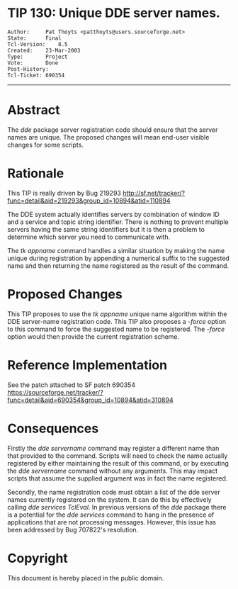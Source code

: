 # TIP 130: Unique DDE server names.
	Author:		Pat Thoyts <patthoyts@users.sourceforge.net>
	State:		Final
	Tcl-Version:	8.5
	Created:	23-Mar-2003
	Type:		Project
	Vote:		Done
	Post-History:	
	Tcl-Ticket:	690354
-----

# Abstract

The _dde_ package server registration code should ensure that the
server names are unique. The proposed changes will mean end-user
visible changes for some scripts.

# Rationale

This TIP is really driven by Bug 219293
<http://sf.net/tracker/?func=detail&aid=219293&group_id=10894&atid=110894> 

The DDE system actually identifies servers by combination of window ID
and a service and topic string identifier. There is nothing to prevent
multiple servers having the same string identifiers but it is then a
problem to determine which server you need to communicate with.

The _tk appname_ command handles a similar situation by making the
name unique during registration by appending a numerical suffix to the
suggested name and then returning the name registered as the result of
the command.

# Proposed Changes

This TIP proposes to use the _tk appname_ unique name algorithm
within the DDE server-name registration code.  This TIP also proposes a
_-force_ option to this command to force the suggested name to be
registered.  The _-force_ option would then provide the current
registration scheme.

# Reference Implementation

See the patch attached to SF patch 690354
<https://sourceforge.net/tracker/?func=detail&aid=690354&group_id=10894&atid=310894> 

# Consequences

Firstly the _dde servername_ command may register a different name
than that provided to the command.  Scripts will need to check the
name actually registered by either maintaining the result of this
command, or by executing the _dde servername_ command without any
arguments.  This may impact scripts that assume the supplied argument
was in fact the name registered.

Secondly, the name registration code must obtain a list of the dde
server names currently registered on the system.  It can do this by
effectively calling _dde services TclEval_.  In previous versions of
the _dde_ package there is a potential for the _dde services_
command to hang in the presence of applications that are not
processing messages.  However, this issue has been addressed by Bug
707822's resolution.

# Copyright

This document is hereby placed in the public domain.

